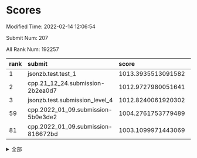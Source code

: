 # Scores

Modified Time: 2022-02-14 12:06:54

Submit Num: 207

All Rank Num: 192257

| rank |               submit               |       score        |       sigma        | pk_num |
| :--- | :--------------------------------- | :----------------- | :----------------- | :----- |
| 1    | jsonzb.test.test_1                 | 1013.3935513091582 | 0.7930086332896648 | 3711   |
| 2    | cpp.21_12_24.submission-2b2ea0d7   | 1012.9727980051641 | 0.8241296773191278 | 3711   |
| 3    | jsonzb.test.submission_level_4     | 1012.8240061920302 | 0.8067688192078757 | 3717   |
| 59   | cpp.2022_01_09.submission-5b0e3de2 | 1004.2761753779489 | 0.7143211395878708 | 3717   |
| 81   | cpp.2022_01_09.submission-816672bd | 1003.1099971443069 | 0.710261361066929  | 3718   |


<details>
<summary>全部</summary>

| rank |                 submit                 |       score        |       sigma        | pk_num |
| :--- | :------------------------------------- | :----------------- | :----------------- | :----- |
| 1    | jsonzb.test.test_1                     | 1013.3935513091582 | 0.7930086332896648 | 3711   |
| 2    | cpp.21_12_24.submission-2b2ea0d7       | 1012.9727980051641 | 0.8241296773191278 | 3711   |
| 3    | jsonzb.test.submission_level_4         | 1012.8240061920302 | 0.8067688192078757 | 3717   |
| 4    | gobigger.level_3.submission_level_3_38 | 1012.385190982535  | 0.7960569849601437 | 3718   |
| 5    | gobigger.level_3.submission_level_3_10 | 1012.358248887149  | 0.79161338294701   | 3714   |
| 6    | gobigger.level_3.submission_level_3_30 | 1011.2557066697573 | 0.7824797504181642 | 3715   |
| 7    | gobigger.level_3.submission_level_3_14 | 1011.2345529477441 | 0.7757213355606566 | 3715   |
| 8    | gobigger.level_3.submission_level_3_23 | 1011.1466501857224 | 0.7659246163762292 | 3712   |
| 9    | gobigger.level_3.submission_level_3_29 | 1011.1229591527356 | 0.7732522530091857 | 3715   |
| 10   | gobigger.level_3.submission_level_3_27 | 1011.0463458599767 | 0.7715741864965941 | 3714   |
| 11   | gobigger.level_3.submission_level_3_13 | 1010.9032891907673 | 0.7689691693192076 | 3716   |
| 12   | gobigger.level_3.submission_level_3_4  | 1010.7910030878091 | 0.7906407470951302 | 3715   |
| 13   | gobigger.level_3.submission_level_3_24 | 1010.7858015965138 | 0.7680181178291298 | 3712   |
| 14   | gobigger.level_3.submission_level_3_31 | 1010.6373971980764 | 0.7635423702741788 | 3716   |
| 15   | gobigger.level_3.submission_level_3_16 | 1010.4160014648239 | 0.7817020693526061 | 3712   |
| 16   | gobigger.level_3.submission_level_3_41 | 1010.3200599761759 | 0.7605662447057637 | 3712   |
| 17   | gobigger.level_3.submission_level_3_48 | 1010.2674340593514 | 0.7447512586749365 | 3717   |
| 18   | gobigger.level_3.submission_level_3_7  | 1010.266075842333  | 0.7820129046724726 | 3716   |
| 19   | gobigger.level_3.submission_level_3_6  | 1010.2608375364555 | 0.7651959057869907 | 3717   |
| 20   | gobigger.level_3.submission_level_3_40 | 1010.1461979077939 | 0.7502049920377971 | 3716   |
| 21   | gobigger.level_3.submission_level_3_26 | 1010.0576282879384 | 0.7734536851779064 | 3720   |
| 22   | gobigger.level_3.submission_level_3_11 | 1010.0258365121879 | 0.7526763532907937 | 3720   |
| 23   | gobigger.level_3.submission_level_3_2  | 1009.9345055835978 | 0.77740012495417   | 3718   |
| 24   | gobigger.level_3.submission_level_3_42 | 1009.9006429541278 | 0.7411018651328586 | 3717   |
| 25   | gobigger.level_3.submission_level_3_34 | 1009.8984979848418 | 0.7498918149981876 | 3714   |
| 26   | gobigger.level_3.submission_level_3_36 | 1009.8899124042749 | 0.7721617330607741 | 3719   |
| 27   | gobigger.level_3.submission_level_3_3  | 1009.825762860352  | 0.7603348075281342 | 3709   |
| 28   | gobigger.level_3.submission_level_3_21 | 1009.80053637372   | 0.7656526075800457 | 3720   |
| 29   | gobigger.level_3.submission_level_3_18 | 1009.7387534151993 | 0.7446303492871887 | 3713   |
| 30   | gobigger.level_3.submission_level_3_32 | 1009.7187081157853 | 0.7601783165365964 | 3708   |
| 31   | gobigger.level_3.submission_level_3_8  | 1009.6811314612371 | 0.7467931500575331 | 3710   |
| 32   | gobigger.level_3.submission_level_3_25 | 1009.6805169553888 | 0.7511710839865928 | 3719   |
| 33   | gobigger.level_3.submission_level_3_33 | 1009.667519644708  | 0.7731315144965563 | 3713   |
| 34   | gobigger.level_3.submission_level_3_49 | 1009.6513163255072 | 0.7692760204768602 | 3713   |
| 35   | gobigger.level_3.submission_level_3_22 | 1009.6229043042052 | 0.740368869010218  | 3719   |
| 36   | gobigger.level_3.submission_level_3_12 | 1009.5616770768744 | 0.746164043659691  | 3717   |
| 37   | gobigger.level_3.submission_level_3_39 | 1009.5592154323725 | 0.7480698836416229 | 3720   |
| 38   | gobigger.level_3.submission_level_3_28 | 1009.554097325524  | 0.7634651497218296 | 3720   |
| 39   | gobigger.level_3.submission_level_3_37 | 1009.4802844082941 | 0.762712681345884  | 3718   |
| 40   | gobigger.level_3.submission_level_3_15 | 1009.4762613748263 | 0.7652289396784592 | 3715   |
| 41   | gobigger.level_3.submission_level_3_44 | 1009.4305715598613 | 0.7503482079871605 | 3714   |
| 42   | gobigger.level_3.submission_level_3_19 | 1009.2820076635456 | 0.7539544387772253 | 3717   |
| 43   | gobigger.level_3.submission_level_3_5  | 1009.2707286835317 | 0.7799937686355214 | 3718   |
| 44   | gobigger.level_3.submission_level_3_20 | 1009.2316532075698 | 0.7714171771492127 | 3711   |
| 45   | gobigger.level_3.submission_level_3_47 | 1009.193005841362  | 0.7296422606719091 | 3710   |
| 46   | gobigger.level_3.submission_level_3_45 | 1009.0494503364184 | 0.7742534780119948 | 3715   |
| 47   | gobigger.level_3.submission_level_3_9  | 1008.9981463154827 | 0.7457942546946383 | 3713   |
| 48   | gobigger.level_3.submission_level_3_0  | 1008.942673476222  | 0.7357651233075417 | 3717   |
| 49   | gobigger.level_3.submission_level_3_1  | 1008.6014669710778 | 0.7228683266980007 | 3711   |
| 50   | gobigger.level_3.submission_level_3_17 | 1008.5454575997212 | 0.7617175756932127 | 3718   |
| 51   | gobigger.level_3.submission_level_3_46 | 1008.3025718668533 | 0.7493072589630471 | 3717   |
| 52   | gobigger.level_3.submission_level_3_35 | 1008.2174512508176 | 0.7338248845785921 | 3716   |
| 53   | gobigger.level_3.submission_level_3_43 | 1007.877068665511  | 0.7299183581810083 | 3715   |
| 54   | gobigger.level_1.submission_level_1_22 | 1005.4865141759783 | 0.7280474047228614 | 3720   |
| 55   | gobigger.level_1.submission_level_1_29 | 1004.8985186680991 | 0.7114041014453782 | 3717   |
| 56   | gobigger.level_1.submission_level_1_23 | 1004.8966626431916 | 0.7228012048849821 | 3711   |
| 57   | gobigger.level_1.submission_level_1_33 | 1004.6637882212024 | 0.7214551632343363 | 3713   |
| 58   | gobigger.level_1.submission_level_1_44 | 1004.407665304388  | 0.725680659700453  | 3719   |
| 59   | cpp.2022_01_09.submission-5b0e3de2     | 1004.2761753779489 | 0.7143211395878708 | 3717   |
| 60   | gobigger.level_1.submission_level_1_30 | 1004.2439199101733 | 0.718469201969716  | 3712   |
| 61   | gobigger.level_1.submission_level_1_27 | 1004.201745247495  | 0.7104139382906112 | 3717   |
| 62   | gobigger.level_1.submission_level_1_15 | 1004.1425444982822 | 0.7064592848832378 | 3714   |
| 63   | gobigger.level_1.submission_level_1_24 | 1004.080318782049  | 0.7051419449859867 | 3717   |
| 64   | gobigger.level_1.submission_level_1_4  | 1003.8942813393448 | 0.7251250447530189 | 3712   |
| 65   | gobigger.level_1.submission_level_1_48 | 1003.883098412009  | 0.7297026652635346 | 3719   |
| 66   | gobigger.level_1.submission_level_1_34 | 1003.8449223190612 | 0.7182216636238361 | 3716   |
| 67   | gobigger.level_1.submission_level_1_1  | 1003.8083545474384 | 0.7114578486082723 | 3719   |
| 68   | gobigger.level_1.submission_level_1_17 | 1003.8055191382533 | 0.7199856482634176 | 3721   |
| 69   | gobigger.level_1.submission_level_1_39 | 1003.7333611672408 | 0.7166636907116044 | 3712   |
| 70   | gobigger.level_1.submission_level_1_49 | 1003.6915632830596 | 0.7259956613494638 | 3712   |
| 71   | gobigger.level_1.submission_level_1_18 | 1003.6748219544037 | 0.7206794108839126 | 3719   |
| 72   | gobigger.level_1.submission_level_1_35 | 1003.6030048197397 | 0.7101888686660873 | 3717   |
| 73   | gobigger.level_1.submission_level_1_6  | 1003.5038174734193 | 0.7169435025859305 | 3718   |
| 74   | gobigger.level_1.submission_level_1_7  | 1003.4696712766552 | 0.7201982732197723 | 3718   |
| 75   | gobigger.level_1.submission_level_1_42 | 1003.4104792664048 | 0.7203926451971342 | 3713   |
| 76   | gobigger.level_1.submission_level_1_31 | 1003.3990230984796 | 0.7083858094620957 | 3714   |
| 77   | gobigger.level_1.submission_level_1_19 | 1003.3771120887711 | 0.7132590946396358 | 3717   |
| 78   | gobigger.level_1.submission_level_1_43 | 1003.3136136250237 | 0.7063999894176686 | 3711   |
| 79   | gobigger.level_1.submission_level_1_5  | 1003.2511669599371 | 0.719366592303465  | 3709   |
| 80   | gobigger.level_1.submission_level_1_47 | 1003.182946980309  | 0.7165248779636122 | 3713   |
| 81   | cpp.2022_01_09.submission-816672bd     | 1003.1099971443069 | 0.710261361066929  | 3718   |
| 82   | gobigger.level_1.submission_level_1_2  | 1003.0850899587268 | 0.7244486038510093 | 3713   |
| 83   | gobigger.level_1.submission_level_1_11 | 1003.037639396865  | 0.7146581441371825 | 3714   |
| 84   | gobigger.level_1.submission_level_1_36 | 1003.0077944671365 | 0.7192653185476313 | 3713   |
| 85   | gobigger.level_1.submission_level_1_41 | 1002.9811583035628 | 0.7257204282742659 | 3716   |
| 86   | gobigger.level_1.submission_level_1_3  | 1002.900605399691  | 0.7210484651460202 | 3716   |
| 87   | gobigger.level_1.submission_level_1_8  | 1002.900434837445  | 0.7113075951308948 | 3720   |
| 88   | gobigger.level_1.submission_level_1_45 | 1002.8755567505895 | 0.7036693906915911 | 3709   |
| 89   | gobigger.level_1.submission_level_1_0  | 1002.7086896029174 | 0.7044807278350206 | 3711   |
| 90   | gobigger.level_1.submission_level_1_46 | 1002.6648797661304 | 0.7077210928115616 | 3712   |
| 91   | gobigger.level_1.submission_level_1_16 | 1002.6566052817443 | 0.7137163994851408 | 3721   |
| 92   | gobigger.level_1.submission_level_1_32 | 1002.6231292328858 | 0.7098818543342216 | 3715   |
| 93   | gobigger.level_1.submission_level_1_9  | 1002.5574259073157 | 0.7106212468137452 | 3713   |
| 94   | gobigger.level_1.submission_level_1_25 | 1002.5509441754222 | 0.7059000537807872 | 3715   |
| 95   | gobigger.level_1.submission_level_1_13 | 1002.4534151770733 | 0.7091240936316463 | 3717   |
| 96   | gobigger.level_1.submission_level_1_14 | 1002.4210514354934 | 0.7071386152590029 | 3717   |
| 97   | gobigger.level_1.submission_level_1_12 | 1002.4193948870112 | 0.7128780947025507 | 3716   |
| 98   | gobigger.level_1.submission_level_1_20 | 1002.3679613774772 | 0.7164532133472551 | 3714   |
| 99   | gobigger.level_1.submission_level_1_10 | 1002.3238379766029 | 0.7112923205981454 | 3715   |
| 100  | gobigger.level_1.submission_level_1_28 | 1002.2046299275306 | 0.7024748763491988 | 3718   |
| 101  | gobigger.level_1.submission_level_1_37 | 1002.1467164657516 | 0.7307043667952987 | 3713   |
| 102  | gobigger.level_1.submission_level_1_38 | 1002.1112590486144 | 0.7151729352168916 | 3714   |
| 103  | gobigger.level_1.submission_level_1_26 | 1002.0969860176108 | 0.7143191013404373 | 3714   |
| 104  | gobigger.level_1.submission_level_1_21 | 1001.7836365976697 | 0.7119659088025156 | 3714   |
| 105  | gobigger.level_1.submission_level_1_40 | 1001.6686611977443 | 0.7170319729312487 | 3712   |
| 106  | gobigger.random.submission_random_37   | 997.9662416890608  | 0.7110015219954308 | 3717   |
| 107  | gobigger.random.submission_random_6    | 997.7735329676364  | 0.7045475700432324 | 3715   |
| 108  | gobigger.random.submission_random_31   | 997.4444667478716  | 0.7062696440214236 | 3719   |
| 109  | gobigger.random.submission_random_44   | 996.9219943464688  | 0.7099140221136394 | 3718   |
| 110  | gobigger.random.submission_random_43   | 996.8969124744015  | 0.7105599072792174 | 3714   |
| 111  | gobigger.random.submission_random_47   | 996.7754954277276  | 0.7087048344895446 | 3719   |
| 112  | gobigger.random.submission_random_25   | 996.7440710891807  | 0.7047770080750123 | 3718   |
| 113  | gobigger.random.submission_random_12   | 996.6485928306678  | 0.7070465247580267 | 3716   |
| 114  | gobigger.random.submission_random_23   | 996.6257411733828  | 0.727348340134974  | 3716   |
| 115  | gobigger.random.submission_random_18   | 996.6144970457681  | 0.7026645895402783 | 3718   |
| 116  | gobigger.random.submission_random_40   | 996.5747309257845  | 0.7220176943940851 | 3719   |
| 117  | gobigger.random.submission_random_0    | 996.5252090332905  | 0.7146330733305509 | 3714   |
| 118  | gobigger.random.submission_random_46   | 996.4785316638728  | 0.697401958266624  | 3716   |
| 119  | gobigger.random.submission_random_24   | 996.3691638817114  | 0.7154067964456223 | 3720   |
| 120  | gobigger.random.submission_random_16   | 996.3017150768477  | 0.7076387460698247 | 3710   |
| 121  | gobigger.random.submission_random_41   | 996.2763608205886  | 0.6972865347888836 | 3717   |
| 122  | gobigger.random.submission_random_2    | 996.2066940109548  | 0.7262377704190438 | 3718   |
| 123  | gobigger.random.submission_random_48   | 996.154586864456   | 0.7203524041529996 | 3717   |
| 124  | gobigger.random.submission_random_27   | 996.0976786733384  | 0.7102395219351456 | 3713   |
| 125  | gobigger.random.submission_random_20   | 996.0418982467662  | 0.7056647857893691 | 3717   |
| 126  | gobigger.random.submission_random_8    | 996.031423770609   | 0.7172323585479101 | 3717   |
| 127  | gobigger.random.submission_random_7    | 996.0309822942986  | 0.7100351595862908 | 3718   |
| 128  | gobigger.random.submission_random_28   | 996.0257837068011  | 0.7049922766819082 | 3717   |
| 129  | gobigger.random.submission_random_15   | 995.9945243025779  | 0.7000912505437468 | 3716   |
| 130  | gobigger.random.submission_random_38   | 995.9915101821832  | 0.7190183909585387 | 3719   |
| 131  | gobigger.random.submission_random_49   | 995.8851042180909  | 0.7167496586083432 | 3717   |
| 132  | gobigger.random.submission_random_21   | 995.8307525645138  | 0.6980915662257031 | 3711   |
| 133  | gobigger.random.submission_random_10   | 995.8068313294443  | 0.7220736865752705 | 3714   |
| 134  | gobigger.random.submission_random_35   | 995.733017600097   | 0.7082943446636748 | 3715   |
| 135  | gobigger.random.submission_random_30   | 995.6704558836053  | 0.7217207063871723 | 3714   |
| 136  | gobigger.random.submission_random_1    | 995.6505176557863  | 0.6995924349200672 | 3712   |
| 137  | gobigger.random.submission_random_39   | 995.6491999162442  | 0.7099508594834697 | 3715   |
| 138  | gobigger.random.submission_random_19   | 995.6301469525077  | 0.7077615130602112 | 3714   |
| 139  | gobigger.random.submission_random_33   | 995.6015640191058  | 0.7177407283878138 | 3713   |
| 140  | gobigger.random.submission_random_9    | 995.5461125986219  | 0.7132811434071193 | 3717   |
| 141  | gobigger.random.submission_random_34   | 995.4972914927436  | 0.7017214804145416 | 3714   |
| 142  | gobigger.random.submission_random_42   | 995.4243137879286  | 0.7000169563901314 | 3710   |
| 143  | gobigger.random.submission_random_32   | 995.3989711752012  | 0.6997749262245045 | 3718   |
| 144  | gobigger.random.submission_random_26   | 995.3862587755513  | 0.7220343776712574 | 3713   |
| 145  | gobigger.random.submission_random_17   | 995.2955856211529  | 0.7117879104776782 | 3717   |
| 146  | gobigger.random.submission_random_5    | 995.2617496285924  | 0.7181342092311707 | 3715   |
| 147  | gobigger.random.submission_random_14   | 995.2368382003209  | 0.7026694208400573 | 3715   |
| 148  | gobigger.random.submission_random_13   | 995.2021667055004  | 0.7095801477685896 | 3713   |
| 149  | gobigger.random.submission_random_4    | 995.1786497588596  | 0.7010324383304172 | 3714   |
| 150  | gobigger.random.submission_random_36   | 995.1616657166928  | 0.7234804259163506 | 3720   |
| 151  | gobigger.random.submission_random_22   | 995.1368861601871  | 0.7120781475209506 | 3711   |
| 152  | gobigger.level_2.submission_level_2_27 | 994.9335547107885  | 0.7262401647844084 | 3717   |
| 153  | gobigger.random.submission_random_11   | 994.7337386244706  | 0.7062918722260448 | 3712   |
| 154  | gobigger.random.submission_random_45   | 994.3980042587476  | 0.7267066205690683 | 3713   |
| 155  | gobigger.random.submission_random_3    | 994.3873740545581  | 0.739021786577224  | 3712   |
| 156  | gobigger.random.submission_random_29   | 994.2880322279794  | 0.7111171570619383 | 3713   |
| 157  | gobigger.level_2.submission_level_2_39 | 993.6352202147891  | 0.7440635197267877 | 3717   |
| 158  | gobigger.level_2.submission_level_2_17 | 993.3613740686764  | 0.7478503837010952 | 3717   |
| 159  | gobigger.level_2.submission_level_2_0  | 993.296397062849   | 0.7319931912776187 | 3712   |
| 160  | gobigger.level_2.submission_level_2_4  | 993.2908756805657  | 0.7333375045634001 | 3713   |
| 161  | gobigger.level_2.submission_level_2_43 | 993.2709471592544  | 0.7337725680038033 | 3712   |
| 162  | gobigger.level_2.submission_level_2_26 | 993.1353001684306  | 0.7240443923277815 | 3715   |
| 163  | gobigger.level_2.submission_level_2_14 | 993.0847739557831  | 0.7270018031234486 | 3710   |
| 164  | gobigger.level_2.submission_level_2_5  | 993.032954077845   | 0.7499321121906566 | 3709   |
| 165  | gobigger.level_2.submission_level_2_2  | 992.9759646116157  | 0.7454875627602715 | 3713   |
| 166  | gobigger.level_2.submission_level_2_36 | 992.8940451974476  | 0.7419828451841124 | 3716   |
| 167  | gobigger.level_2.submission_level_2_40 | 992.8551465092231  | 0.7376912089787424 | 3712   |
| 168  | gobigger.level_2.submission_level_2_7  | 992.835458094759   | 0.735291762474103  | 3718   |
| 169  | gobigger.level_2.submission_level_2_49 | 992.8288311293384  | 0.7345311977850375 | 3717   |
| 170  | gobigger.level_2.submission_level_2_12 | 992.7690381095722  | 0.7484565544747566 | 3716   |
| 171  | gobigger.level_2.submission_level_2_44 | 992.7329612257552  | 0.746356494748933  | 3721   |
| 172  | gobigger.level_2.submission_level_2_10 | 992.7092434181582  | 0.7355057950580787 | 3725   |
| 173  | gobigger.level_2.submission_level_2_16 | 992.601564563941   | 0.7327730282044458 | 3713   |
| 174  | gobigger.level_2.submission_level_2_42 | 992.5992650128385  | 0.7411294664725807 | 3712   |
| 175  | gobigger.level_2.submission_level_2_31 | 992.5752432285644  | 0.7523038483134089 | 3711   |
| 176  | gobigger.level_2.submission_level_2_8  | 992.4883838211191  | 0.7371668211684033 | 3711   |
| 177  | gobigger.level_2.submission_level_2_21 | 992.4609553828258  | 0.7268020774616245 | 3713   |
| 178  | gobigger.level_2.submission_level_2_25 | 992.4273071479174  | 0.7484007436862505 | 3715   |
| 179  | gobigger.level_2.submission_level_2_13 | 992.3986329509205  | 0.7333358226415997 | 3713   |
| 180  | gobigger.level_2.submission_level_2_48 | 992.3942466241558  | 0.7366988503949404 | 3715   |
| 181  | gobigger.level_2.submission_level_2_1  | 992.3820681897381  | 0.7473365963810688 | 3715   |
| 182  | gobigger.level_2.submission_level_2_34 | 992.3288388904451  | 0.7491276538206091 | 3718   |
| 183  | gobigger.level_2.submission_level_2_46 | 992.2958350549478  | 0.7376603348404613 | 3715   |
| 184  | gobigger.level_2.submission_level_2_29 | 992.2165062412537  | 0.7504584616633139 | 3718   |
| 185  | gobigger.level_2.submission_level_2_9  | 992.1934573959462  | 0.7570990146216597 | 3715   |
| 186  | gobigger.level_2.submission_level_2_47 | 992.1487063801262  | 0.7321802865627742 | 3714   |
| 187  | gobigger.level_2.submission_level_2_37 | 992.0063389763718  | 0.7379234228984369 | 3720   |
| 188  | gobigger.level_2.submission_level_2_24 | 991.970865150481   | 0.7391820841989527 | 3714   |
| 189  | gobigger.level_2.submission_level_2_20 | 991.8240536439718  | 0.7714802581135415 | 3715   |
| 190  | gobigger.level_2.submission_level_2_41 | 991.8129786460844  | 0.7503292784176451 | 3712   |
| 191  | gobigger.level_2.submission_level_2_38 | 991.7583464533793  | 0.74686643769565   | 3716   |
| 192  | gobigger.level_2.submission_level_2_15 | 991.7535714319735  | 0.7463764275853083 | 3712   |
| 193  | gobigger.level_2.submission_level_2_23 | 991.7325816219386  | 0.7487196419502937 | 3719   |
| 194  | gobigger.level_2.submission_level_2_6  | 991.4599256471407  | 0.7456865186316857 | 3715   |
| 195  | gobigger.level_2.submission_level_2_18 | 991.4350802641283  | 0.7499197646677328 | 3719   |
| 196  | gobigger.level_2.submission_level_2_30 | 991.2917563590553  | 0.7572113292140116 | 3717   |
| 197  | gobigger.level_2.submission_level_2_22 | 991.2874593374756  | 0.7494932726923669 | 3712   |
| 198  | gobigger.level_2.submission_level_2_11 | 991.2065791202145  | 0.7504770504754315 | 3715   |
| 199  | gobigger.level_2.submission_level_2_3  | 991.1291063265965  | 0.7471723575526708 | 3711   |
| 200  | gobigger.level_2.submission_level_2_45 | 991.1161188536634  | 0.7563717344156158 | 3715   |
| 201  | gobigger.level_2.submission_level_2_33 | 990.8640410016882  | 0.7798862204845799 | 3710   |
| 202  | gobigger.level_2.submission_level_2_28 | 990.7259318033056  | 0.7590662163001679 | 3715   |
| 203  | gobigger.level_2.submission_level_2_32 | 990.5254386101676  | 0.7765203954563509 | 3718   |
| 204  | gobigger.level_2.submission_level_2_19 | 990.3564960202242  | 0.7474600842333986 | 3712   |
| 205  | gobigger.level_2.submission_level_2_35 | 989.5407377856199  | 0.766761164297898  | 3711   |
| 206  | gobigger.none.submission_none_1        | 977.452721830455   | 1.3181750487750261 | 3716   |
| 207  | gobigger.none.submission_none_0        | 975.335337264278   | 1.5976267724868076 | 3717   |

</details>